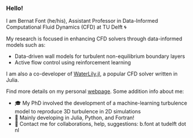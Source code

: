 ### Hello!  

I am Bernat Font (he/his), Assistant Professor in Data-Informed Computational Fluid Dynamics (CFD) at TU Delft 🌀 

My research is focused in enhancing CFD solvers through data-informed models such as:
- Data-driven wall models for turbulent non-equilibrium boundary layers
- Active flow control using reinforcement learning

I am also a co-developer of [WaterLily.jl]([url](https://github.com/WaterLily-jl/WaterLily.jl)), a popular CFD solver written in Julia.
  
Find more details on my personal [webpage](https://b-fg.github.io/). Some addition info about me:
- 🎓 My PhD involved the development of a machine-learning turbulence model to reproduce 3D turbulence in 2D simulations
- 🌱 Mainly developing in Julia, Python, and Fortran!
- 💬 Contact me for collaborations, help, suggestions: b.font at tudelft dot nl

